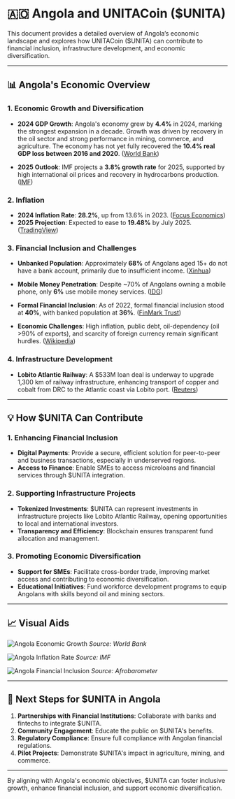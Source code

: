 # 🇦🇴 Angola and UNITACoin ($UNITA)

This document provides a detailed overview of Angola’s economic landscape and explores how UNITACoin ($UNITA) can contribute to financial inclusion, infrastructure development, and economic diversification.

----------

## 📊 Angola's Economic Overview

### 1. Economic Growth and Diversification

-   **2024 GDP Growth**: Angola's economy grew by **4.4%** in 2024, marking the strongest expansion in a decade. Growth was driven by recovery in the oil sector and strong performance in mining, commerce, and agriculture. The economy has not yet fully recovered the **10.4% real GDP loss between 2016 and 2020**. ([World Bank](https://www.worldbank.org/en/country/angola/publication/angola-economic-update-boosting-growth-with-inclusive-financial-development))
    
-   **2025 Outlook**: IMF projects a **3.8% growth rate** for 2025, supported by high international oil prices and recovery in hydrocarbons production. ([IMF](https://www.imf.org/en/News/Articles/2025/02/24/pr-2541-angola-imf-executive-board-concludes-2024-article-iv-consultation))
    

### 2. Inflation

-   **2024 Inflation Rate**: **28.2%**, up from 13.6% in 2023. ([Focus Economics](https://www.focus-economics.com/country-indicator/angola/inflation/))
-   **2025 Projection**: Expected to ease to **19.48%** by July 2025. ([TradingView](https://www.tradingview.com/news/te_news%3A476409%3A0-angola-inflation-rate-softens-for-12th-month/))

### 3. Financial Inclusion and Challenges

-   **Unbanked Population**: Approximately **68%** of Angolans aged 15+ do not have a bank account, primarily due to insufficient income. ([Xinhua](https://english.news.cn/africa/20231006/98ee26cd9a3945e5b6d708b968d52f5f/c.html))
    
-   **Mobile Money Penetration**: Despite ~70% of Angolans owning a mobile phone, only **6%** use mobile money services. ([IDG](https://www.internationaldevelopmentgroup.com/about/news/increasing-financial-inclusion-in-angola-a-partnership-for-progress/))
    
-   **Formal Financial Inclusion**: As of 2022, formal financial inclusion stood at **40%**, with banked population at **36%**. ([FinMark Trust](https://finmark.org.za/Publications/2022_English_pocket_FinScope_Angola.pdf))
    
-   **Economic Challenges**: High inflation, public debt, oil-dependency (oil >90% of exports), and scarcity of foreign currency remain significant hurdles. ([Wikipedia](https://en.wikipedia.org/wiki/Economy_of_Angola))
    

### 4. Infrastructure Development

-   **Lobito Atlantic Railway**: A $533M loan deal is underway to upgrade 1,300 km of railway infrastructure, enhancing transport of copper and cobalt from DRC to the Atlantic coast via Lobito port. ([Reuters](https://www.reuters.com/world/africa/trafigura-led-consortium-aims-finalise-us-loan-deal-by-end-2025-2025-08-20/))

----------

## 💡 How $UNITA Can Contribute

### 1. Enhancing Financial Inclusion

-   **Digital Payments**: Provide a secure, efficient solution for peer-to-peer and business transactions, especially in underserved regions.
-   **Access to Finance**: Enable SMEs to access microloans and financial services through $UNITA integration.

### 2. Supporting Infrastructure Projects

-   **Tokenized Investments**: $UNITA can represent investments in infrastructure projects like Lobito Atlantic Railway, opening opportunities to local and international investors.
-   **Transparency and Efficiency**: Blockchain ensures transparent fund allocation and management.

### 3. Promoting Economic Diversification

-   **Support for SMEs**: Facilitate cross-border trade, improving market access and contributing to economic diversification.
-   **Educational Initiatives**: Fund workforce development programs to equip Angolans with skills beyond oil and mining sectors.

----------

## 📈 Visual Aids

![Angola Economic Growth](https://www.worldbank.org/en/country/angola/publication/angola-economic-update-boosting-growth-with-inclusive-financial-development) _Source: World Bank_

![Angola Inflation Rate](https://www.imf.org/en/News/Articles/2018/06/07/NA061118-Angola-The-Road-to-Economic-Reform) _Source: IMF_

![Angola Financial Inclusion](https://www.afrobarometer.org/articles/nearly-half-of-angolans-experienced-high-lived-poverty-in-the-past-year-most-report-worsening-economic-conditions/) _Source: Afrobarometer_

----------

## 📌 Next Steps for $UNITA in Angola

1.  **Partnerships with Financial Institutions**: Collaborate with banks and fintechs to integrate $UNITA.
2.  **Community Engagement**: Educate the public on $UNITA's benefits.
3.  **Regulatory Compliance**: Ensure full compliance with Angolan financial regulations.
4.  **Pilot Projects**: Demonstrate $UNITA's impact in agriculture, mining, and commerce.

----------

By aligning with Angola's economic objectives, $UNITA can foster inclusive growth, enhance financial inclusion, and support economic diversification.

